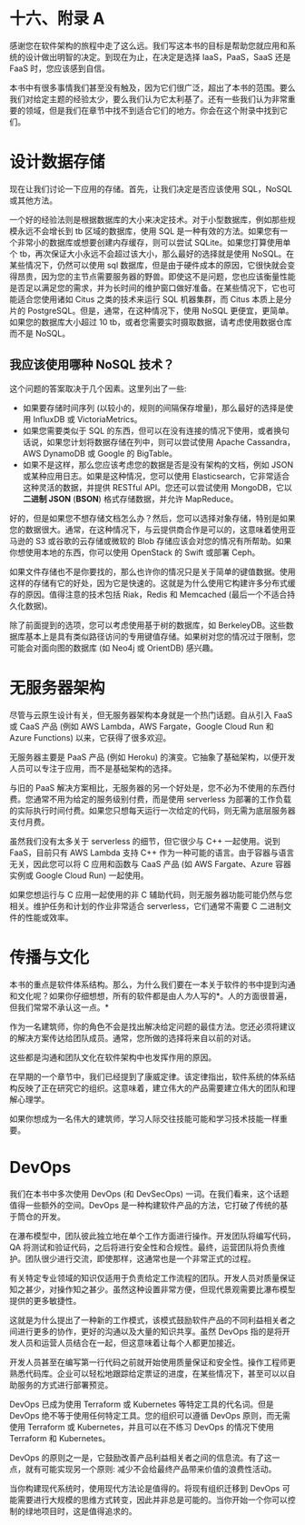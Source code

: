 # 十六、附录 A

感谢您在软件架构的旅程中走了这么远。我们写这本书的目标是帮助您就应用和系统的设计做出明智的决定。到现在为止，在决定是选择 IaaS，PaaS，SaaS 还是 FaaS 时，您应该感到自信。

本书中有很多事情我们甚至没有触及，因为它们很广泛，超出了本书的范围。要么我们对给定主题的经验太少，要么我们认为它太利基了。还有一些我们认为非常重要的领域，但是我们在章节中找不到适合它们的地方。你会在这个附录中找到它们。

# 设计数据存储

现在让我们讨论一下应用的存储。首先，让我们决定是否应该使用 SQL，NoSQL 或其他方法。

一个好的经验法则是根据数据库的大小来决定技术。对于小型数据库，例如那些规模永远不会增长到 tb 区域的数据库，使用 SQL 是一种有效的方法。如果您有一个非常小的数据库或想要创建内存缓存，则可以尝试 SQLite。如果您打算使用单个 tb，再次保证大小永远不会超过该大小，那么最好的选择就是使用 NoSQL。在某些情况下，仍然可以使用 sql 数据库，但是由于硬件成本的原因，它很快就会变得昂贵，因为您的主节点需要服务器的野兽。即使这不是问题，您也应该衡量性能是否足以满足您的需求，并为长时间的维护窗口做好准备。在某些情况下，它也可能适合您使用诸如 Citus 之类的技术来运行 SQL 机器集群，而 Citus 本质上是分片的 PostgreSQL。但是，通常，在这种情况下，使用 NoSQL 更便宜，更简单。如果您的数据库大小超过 10 tb，或者您需要实时摄取数据，请考虑使用数据仓库而不是 NoSQL。

## 我应该使用哪种 NoSQL 技术？

这个问题的答案取决于几个因素。这里列出了一些:

*   如果要存储时间序列 (以较小的，规则的间隔保存增量)，那么最好的选择是使用 InfluxDB 或 VictoriaMetrics。
*   如果您需要类似于 SQL 的东西，但可以在没有连接的情况下使用，或者换句话说，如果您计划将数据存储在列中，则可以尝试使用 Apache Cassandra，AWS DynamoDB 或 Google 的 BigTable。
*   如果不是这样，那么您应该考虑您的数据是否是没有架构的文档，例如 JSON 或某种应用日志。如果是这种情况，您可以使用 Elasticsearch，它非常适合这种灵活的数据，并提供 RESTful API。您还可以尝试使用 MongoDB，它以**二进制 JSON** (**BSON**) 格式存储数据，并允许 MapReduce。

好的，但是如果您不想存储文档怎么办？然后，您可以选择对象存储，特别是如果您的数据很大。通常，在这种情况下，与云提供商合作是可以的，这意味着使用亚马逊的 S3 或谷歌的云存储或微软的 Blob 存储应该会对您的情况有所帮助。如果你想使用本地的东西，你可以使用 OpenStack 的 Swift 或部署 Ceph。

如果文件存储也不是你要找的，那么也许你的情况只是关于简单的键值数据。使用这样的存储有它的好处，因为它是快速的。这就是为什么使用它构建许多分布式缓存的原因。值得注意的技术包括 Riak，Redis 和 Memcached (最后一个不适合持久化数据)。

除了前面提到的选项，您可以考虑使用基于树的数据库，如 BerkeleyDB。这些数据库基本上是具有类似路径访问的专用键值存储。如果树对您的情况过于限制，您可能会对面向图的数据库 (如 Neo4j 或 OrientDB) 感兴趣。

# 无服务器架构

尽管与云原生设计有关，但无服务器架构本身就是一个热门话题。自从引入 FaaS 或 CaaS 产品 (例如 AWS Lambda，AWS Fargate，Google Cloud Run 和 Azure Functions) 以来，它获得了很多欢迎。

无服务器主要是 PaaS 产品 (例如 Heroku) 的演变。它抽象了基础架构，以便开发人员可以专注于应用，而不是基础架构的选择。

与旧的 PaaS 解决方案相比，无服务器的另一个好处是，您不必为不使用的东西付费。您通常不用为给定的服务级别付费，而是使用 serverless 为部署的工作负载的实际执行时间付费。如果您只想每天运行一次给定的代码，则无需为底层服务器支付月费。

虽然我们没有太多关于 serverless 的细节，但它很少与 C++ 一起使用。说到 FaaS，目前只有 AWS Lambda 支持 C++ 作为一种可能的语言。由于容器与语言无关，因此您可以将 C 应用和函数与 CaaS 产品 (如 AWS Fargate、Azure 容器实例或 Google Cloud Run) 一起使用。

如果您想运行与 C 应用一起使用的非 C 辅助代码，则无服务器功能可能仍然与您相关。维护任务和计划的作业非常适合 serverless，它们通常不需要 C 二进制文件的性能或效率。

# 传播与文化

本书的重点是软件体系结构。那么，为什么我们要在一本关于软件的书中提到沟通和文化呢？如果你仔细想想，所有的软件都是由人*为*人写的*。人的方面很普遍，但我们常常不承认这一点。*

作为一名建筑师，你的角色不会是找出解决给定问题的最佳方法。您还必须将建议的解决方案传达给团队成员。通常，您所做的选择将来自以前的对话。

这些都是沟通和团队文化在软件架构中也发挥作用的原因。

在早期的一个章节中，我们已经提到了康威定律。该定律指出，软件系统的体系结构反映了正在研究它的组织。这意味着，建立伟大的产品需要建立伟大的团队和理解心理学。

如果你想成为一名伟大的建筑师，学习人际交往技能可能和学习技术技能一样重要。

# DevOps

我们在本书中多次使用 DevOps (和 DevSecOps) 一词。在我们看来，这个话题值得一些额外的空间。DevOps 是一种构建软件产品的方法，它打破了传统的基于筒仓的开发。

在瀑布模型中，团队彼此独立地在单个工作方面进行操作。开发团队将编写代码，QA 将测试和验证代码，之后将进行安全性和合规性。最终，运营团队将负责维护。团队很少进行交流，即使那样，这通常也是一个非常正式的过程。

有关特定专业领域的知识仅适用于负责给定工作流程的团队。开发人员对质量保证知之甚少，对操作知之甚少。虽然这种设置非常方便，但现代景观需要比瀑布模型提供的更多敏捷性。

这就是为什么提出了一种新的工作模式，该模式鼓励软件产品的不同利益相关者之间进行更多的协作，更好的沟通以及大量的知识共享。虽然 DevOps 指的是将开发人员和运营人员结合在一起，但这意味着让每个人都更加接近。

开发人员甚至在编写第一行代码之前就开始使用质量保证和安全性。操作工程师更熟悉代码库。企业可以轻松地跟踪给定票证的进度，在某些情况下，甚至可以以自助服务的方式进行部署预览。

DevOps 已成为使用 Terraform 或 Kubernetes 等特定工具的代名词。但是 DevOps 绝不等于使用任何特定工具。您的组织可以遵循 DevOps 原则，而无需使用 Terraform 或 Kubernetes，并且可以在不练习 DevOps 的情况下使用 Terraform 和 Kubernetes。

DevOps 的原则之一是，它鼓励改善产品利益相关者之间的信息流。有了这一点，就有可能实现另一个原则: 减少不会给最终产品带来价值的浪费性活动。

当你构建现代系统时，使用现代方法论是值得的。将现有组织迁移到 DevOps 可能需要进行大规模的思维方式转变，因此并非总是可能的。当你开始一个你可以控制的绿地项目时，这是值得追求的。